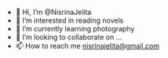 - 👋 Hi, I’m @NisrinaJelita
- 👀 I’m interested in reading novels
- 🌱 I’m currently learning photography
- 💞️ I’m looking to collaborate on ...
- 📫 How to reach me nisrinajelita@gmail.com

<!---
NisrinaJelita/NisrinaJelita is a ✨ special ✨ repository because its `README.md` (this file) appears on your GitHub profile.
You can click the Preview link to take a look at your changes.
--->
